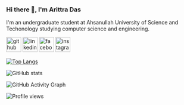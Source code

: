 ### Hi there 👋, I'm Arittra Das
I'm an undergraduate student at Ahsanullah University of Science and Techonology studying computer science and engineering.




[<img src='https://cdn.jsdelivr.net/npm/simple-icons@3.0.1/icons/github.svg' alt='github' height='40'>](https://github.com/arittra101)  [<img src='https://cdn.jsdelivr.net/npm/simple-icons@3.0.1/icons/linkedin.svg' alt='linkedin' height='40'>](https://www.linkedin.com/in/arittra-das-47a9501b7/)  [<img src='https://cdn.jsdelivr.net/npm/simple-icons@3.0.1/icons/facebook.svg' alt='facebook' height='40'>](https://www.facebook.com/arittra.das.98)  [<img src='https://cdn.jsdelivr.net/npm/simple-icons@3.0.1/icons/instagram.svg' alt='instagram' height='40'>](https://www.instagram.com/arittra101/)  

[![Top Langs](https://github-readme-stats.vercel.app/api/top-langs/?username=arittra101)](https://github.com/anuraghazra/github-readme-stats)

![GitHub stats](https://github-readme-stats.vercel.app/api?username=arittra101&show_icons=true)  

![GitHub Activity Graph](https://activity-graph.herokuapp.com/graph?username=arittra101)  

![Profile views](https://gpvc.arturio.dev/arittra101)  
